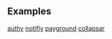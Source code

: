 ## Examples
[authy](https://github.com/linshenqi/authy)
[notifly](https://github.com/linshenqi/notifly)
[payground](https://github.com/linshenqi/payground)
[collapsar](https://github.com/linshenqi/collapsar)
